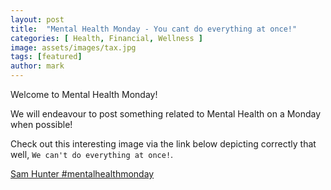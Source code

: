 ```yaml
---
layout: post
title:  "Mental Health Monday - You cant do everything at once!"
categories: [ Health, Financial, Wellness ]
image: assets/images/tax.jpg
tags: [featured]
author: mark
---
```

Welcome to Mental Health Monday!

We will endeavour to post something related to Mental Health on a Monday when possible!

Check out this interesting image via the link below depicting correctly that well, `We can't do everything at once!`.

[Sam Hunter #mentalhealthmonday](https://twitter.com/realsamhunter/status/1277482421211074560/photo/1)
